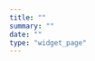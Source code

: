 ```yaml
---
title: ""
summary: ""
date: ""
type: "widget_page"
---
```


<!-- ![](/img/TJenkinsCV.pdf){width=10in height=12.5in} -->
